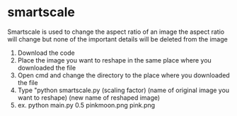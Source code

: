 # smartscale
Smartscale is used to change the aspect ratio of an image
the aspect ratio will change but none of the important details will be deleted from the image

1. Download the code 
2. Place the image you want to reshape in the same place where you downloaded the file
3. Open cmd and change the directory to the place where you downloaded the file
4. Type "python smartscale.py (scaling factor) (name of original image you want to reshape) (new name of reshaped image)
5. ex. python main.py 0.5 pinkmoon.png pink.png
